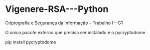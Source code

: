 # Vigenere-RSA---Python
<p>Criptografia e Segurança da Informação – Trabalho I – G1</p>

<p>O único pacote externo que precisa ser instalado é o pycryptodome</p>
<p>pip install pycryptodome</p>
